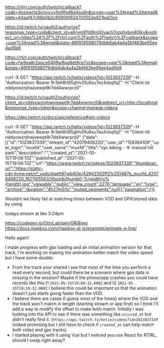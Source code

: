 https://rtirl.com/auth/twitch/callback?code=4ezqwrtg3ictyjcyx1m9fgd6d4ps8n&scope=user%3Aread%3Aemail&state=44aaf47c86b0b2c85906f824700553e821ba01ce


https://id.twitch.tv/oauth2/authorize?response_type=code&client_id=a6rvm91td9m00vach7ozphvbm80jkv&redirect_uri=https%3A%2F%2Frtirl.com%2Fauth%2Ftwitch%2Fcallback&scope=user%3Aread%3Aemail&state=86f919598079dbb6ab4a4a2bf463be95ee4ad5b8

https://rtirl.com/auth/twitch/callback?code=fw9ea8r2qgce04lj9w9qg8et9ce7vc&scope=user%3Aread%3Aemail&state=86f919598079dbb6ab4a4a2bf463be95ee4ad5b8

curl -X GET "https://api.twitch.tv/helix/videos?id=1023837339" -H "Authorization: Bearer 9r3eh8rl85ghlv0fu9su7ez4xbqfq2" -H "Client-Id: nddyowznjhwjvewpt9r7dd4wwrprz0"


https://id.twitch.tv/oauth2/authorize?client_id=nddyowznjhwjvewpt9r7dd4wwrprz0&redirect_uri=http://localhost&response_type=token&scope=channel:manage:videos

https://dev.twitch.tv/docs/api/reference#get-videos

curl -X GET "https://api.twitch.tv/helix/videos?id=1023837339" -H "Authorization: Bearer 9r3eh8rl85ghlv0fu9su7ez4xbqfq2" -H "Client-Id: nddyowznjhwjvewpt9r7dd4wwrprz0"
{"data":[{"id":"1023837339","stream_id":"42079406220","user_id":"158394109","user_login":"muxfd","user_name":"muxfd","title":"nyc biking - ☀️ inwood hill park","description":"","created_at":"2021-05-15T19:06:13Z","published_at":"2021-05-15T19:06:13Z","url":"https://www.twitch.tv/videos/1023837339","thumbnail_url":"https://static-cdn.jtvnw.net/cf_vods/dgeft87wbj63p/42942302ff21c251487b_muxfd_42079406220_1621105563//thumb/thumb0-%{width}x%{height}.jpg","viewable":"public","view_count":2276,"language":"en","type":"archive","duration":"4h27m50s","muted_segments":null}],"pagination":{}}

Wouldnt we likely fail at matching times between VOD and GPX/stored data by using 


todays stream at like 3:24pm

https://codepen.io/OttyLab/pen/GRjBjwq
https://docs.mapbox.com/mapbox-gl-js/example/animate-a-line/


Hello again!

I made progress with gpx loading and an initial animation version for that track, I'm working on making the animation better match the video speed but I have some doubts:
- From the track your shared I see that most of the time you perform a read every second, but could there be a scenario where gps data is missing in the session? Maybe if the phone/app crashes you could have records like this t1 `2021-05-15T19:09:32.000Z` and t2 `2021-05-15T19:19:32.000Z` I believe this could be important so that the animation doesn't just starts going faster than the VOD.
- I believe there are cases (I guess most of the times) where the VOD and the track won't match in length (starting stream or app first) so I think I'll add a way to modify the offset to make both match. Initially I was looking into the API to see if there was something like `occured_at` but didn't really find it. (`https://api.twitch.tv/helix/videos?id=1023837339` looked promising but I still have to check if `created_at` can help match both video and gpx tracks)
- I started playing with it using Vue but I noticed you use React for RTIRL, should I swap right away?